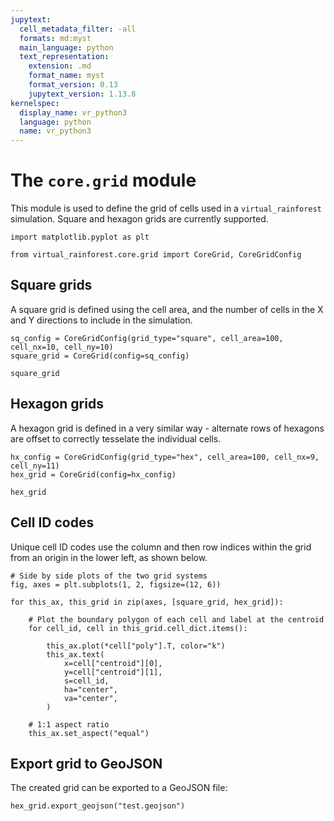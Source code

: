 ```yaml
---
jupytext:
  cell_metadata_filter: -all
  formats: md:myst
  main_language: python
  text_representation:
    extension: .md
    format_name: myst
    format_version: 0.13
    jupytext_version: 1.13.8
kernelspec:
  display_name: vr_python3
  language: python
  name: vr_python3
---
```


# The `core.grid` module

This module is used to define the grid of cells used in a `virtual_rainforest`
simulation. Square and hexagon grids are currently supported.

```{code-cell}
import matplotlib.pyplot as plt

from virtual_rainforest.core.grid import CoreGrid, CoreGridConfig
```

## Square grids

A square grid is defined using the cell area, and the number of cells in the X and Y
directions to include in the simulation.

```{code-cell}
sq_config = CoreGridConfig(grid_type="square", cell_area=100, cell_nx=10, cell_ny=10)
square_grid = CoreGrid(config=sq_config)

square_grid
```

## Hexagon grids

A hexagon grid is defined in a very similar way - alternate rows of hexagons are offset
to correctly tesselate the individual cells.

```{code-cell}
hx_config = CoreGridConfig(grid_type="hex", cell_area=100, cell_nx=9, cell_ny=11)
hex_grid = CoreGrid(config=hx_config)

hex_grid
```

## Cell ID codes

Unique cell ID codes use the column and then row indices within the grid from an origin
in the lower left, as shown below.

```{code-cell}
# Side by side plots of the two grid systems
fig, axes = plt.subplots(1, 2, figsize=(12, 6))

for this_ax, this_grid in zip(axes, [square_grid, hex_grid]):

    # Plot the boundary polygon of each cell and label at the centroid
    for cell_id, cell in this_grid.cell_dict.items():

        this_ax.plot(*cell["poly"].T, color="k")
        this_ax.text(
            x=cell["centroid"][0],
            y=cell["centroid"][1],
            s=cell_id,
            ha="center",
            va="center",
        )

    # 1:1 aspect ratio
    this_ax.set_aspect("equal")
```

## Export grid to GeoJSON

The created grid can be exported to a GeoJSON file:

```{code-cell}
hex_grid.export_geojson("test.geojson")
```
